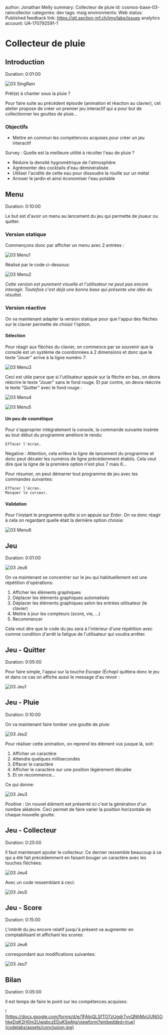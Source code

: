 author: Jonathan Melly
summary: Collecteur de pluie
id: cosmos-base-03-raincollector
categories: dev
tags: msig
environments: Web
status: Published
feedback link: https://git.section-inf.ch/jmy/labs/issues
analytics account: UA-170792591-1

# Collecteur de pluie

## Introduction
Duration: 0:01:00

![03 SingRain](assets/cosmos-base/03-SingRain.png)

Prêt(e) à chanter sous la pluie ?

Pour faire suite au précédent épisode (animation et réaction au clavier), cet atelier propose de créer un premier jeu interactif qui a pour but de collectionner les gouttes de pluie...

### Objectifs

- Mettre en commun les compétences acquises pour créer un jeu interactif

Survey
: Quelle est la meilleure utilité à récolter l'eau de pluie ?
<ul>
  <li>Réduire la densité hygromètrique de l'atmosphère</li>
  <li>Agrémenter des cocktails d'eau déminéralisée</li>
  <li>Utiliser l'acidité de cette eau pour dissoudre la rouille sur un métal</li>
  <li>Arroser le jardin et ainsi économiser l'eau potable</li>
</ul>

## Menu
Duration: 0:10:00

Le but est d'avoir un menu au lancement du jeu qui permette de joueur ou quitter.

### Version statique
Commençons donc par afficher un menu avec 2 entrées :

![03 Menu1](assets/cosmos-base/03-menu1.png)

Réalisé par le code ci-dessous:

![03 Menu2](assets/cosmos-base/03-menu2.png)

*Cette version est purement visuelle et l'utilisateur ne peut pas encore interagir. Toutefois c'est déjà une bonne base qui présente une idée du résultat.*

### Version réactive

On va maintenant adapter la version statique pour que l'appui des flèches sur le clavier permette de choisir l'option.

#### Sélection
Pour réagir aux flèches du clavier, on commence par se souvenir que la console est un système de coordonnées à 2 dimensions et donc que le texte "Jouer" arrive à la ligne numéro 7:

![03 Menu3](assets/cosmos-base/03-menu3.png)

Ceci est utile parce que si l'utilisateur appuie sur la flèche en bas, on devra réécrire le texte "Jouer" sans le fond rouge. Et par contre, on devra réécrire le texte "Quitter" avec le fond rouge :

![03 Menu4](assets/cosmos-base/03-menu4.gif)

![03 Menu5](assets/cosmos-base/03-menu5.png)

#### Un peu de cosmétique
Pour s'approprier intégralement la console, la commande suivante insérée au tout début du programme améliore le rendu:

``` cosmos
Effacer l'écran.
```

Negative
: Attention, cela enlève la ligne de lancement du programme et donc peut décaler les numéros de ligne précédemment établis.
Cela veut dire que la ligne de la première option n'est plus 7 mais 6...

Pour résumer, on peut démarrer tout programme de jeu avec les commandes suivantes:

``` cosmos
Effacer l'écran.
Masquer le curseur.
```

#### Validation
Pour l'instant le programme quitte si on appuie sur *Enter*. On va donc réagir à cela on regardant quelle était la dernière option choisie:

![03 Menu6](assets/cosmos-base/03-menu6.png)

## Jeu
Duration: 0:01:00

![03 Jeu6](assets/cosmos-base/03-jeu6.gif)

On va maintenant se concentrer sur le jeu qui habituellement est une répétition d'opérations:

1. Afficher les éléments graphiques
2. Déplacer les éléments graphiques automatisés
3. Déplacer les éléments graphiques selon les entrées utilisateur (le clavier)
4. Mettre à jour les compteurs (score, vie, ...)
5. Recommencer

Cela veut dire que le code du jeu sera à l'intérieur d'une répétition avec comme condition d'arrêt la fatigue de l'utilisateur qui voudra arrêter.

## Jeu - Quitter
Duration: 0:05:00

Pour faire simple, l'appui sur la touche *Escape (Échap)* quittera donc le jeu et dans ce cas on affiche aussi le message d'au revoir :

![03 Jeu1](assets/cosmos-base/03-jeu1.png)

## Jeu - Pluie
Duration: 0:10:00

On va maintenant faire tomber une goutte de pluie:

![03 Jeu2](assets/cosmos-base/03-Jeu2.gif)

Pour réaliser cette animation, on reprend les élément vus jusque là, soit:

1. Afficher un caractère
2. Attendre quelques millisecondes
3. Effacer le caractère
4. Afficher le caractère sur une position légèrement décalée
5. Et on recommence...

Ce qui donne:

![03 Jeu3](assets/cosmos-base/03-jeu3.png)

Positive
: Un nouvel élément est présenté ici c'est la génération d'un nombre aléatoire. Ceci permet de faire varier la position horizontale de chaque nouvelle goutte.

## Jeu - Collecteur
Duration: 0:25:00

Il faut maintenant ajouter le collecteur. Ce dernier ressemble beaucoup à ce qui a été fait précédemment en faisant bouger un caractère avec les touches fléchées:

![03 Jeu4](assets/cosmos-base/03-jeu4.gif)

Avec un code ressemblant à ceci:

![03 Jeu5](assets/cosmos-base/03-jeu5.png)

## Jeu - Score
Duration: 0:15:00

L'intérêt du jeu encore relatif jusqu'à présent va augmenter en comptabilisant et affichant les scores:

![03 Jeu6](assets/cosmos-base/03-jeu6.gif)

correspondant aux modifications suivantes:

![03 Jeu7](assets/cosmos-base/03-jeu7.png)

## Bilan
Duration: 0:05:00

Il est temps de faire le point sur les compétences acquises:

![https://docs.google.com/forms/d/e/1FAIpQLSfTO7zUgdr7vvQNhMxUUNGOhkeDqK2H0m2UwqbczEDuKSeAtg/viewform?embedded=true](codelabs/assets/conclusion.jpg)
